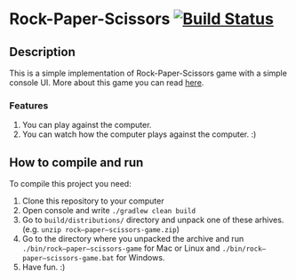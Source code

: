 # Rock-Paper-Scissors [![Build Status](https://travis-ci.org/opavlov24/image-reducer.svg?branch=master)](https://travis-ci.org/opavlov24/image-reducer)

## Description

This is a simple implementation of Rock-Paper-Scissors game with a simple console UI. More about this game you can read [here](https://en.wikipedia.org/wiki/Rock%E2%80%93paper%E2%80%93scissors).

### Features

1. You can play against the computer.
2. You can watch how the computer plays against the computer. :)

## How to compile and run

To compile this project you need:
1. Clone this repository to your computer
2. Open console and write ```./gradlew clean build```
3. Go to ```build/distributions/``` directory and unpack one of these arhives. (e.g. ```unzip rock–paper–scissors-game.zip```)
4. Go to the directory where you unpacked the archive and run ```./bin/rock–paper–scissors-game``` for Mac or Linux
and ```./bin/rock–paper–scissors-game.bat``` for Windows.
5. Have fun. :)

